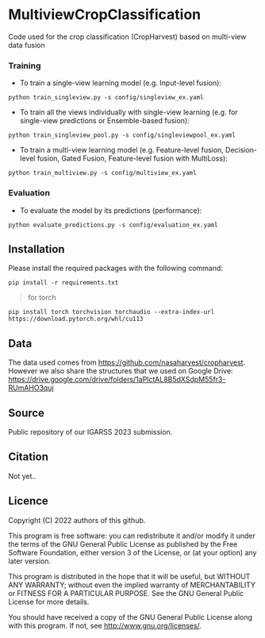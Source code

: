 # MultiviewCropClassification
Code used for the crop classification (CropHarvest) based on multi-view data fusion


### Training
* To train a single-view learning model (e.g. Input-level fusion):  
```
python train_singleview.py -s config/singleview_ex.yaml
```
* To train all the views individually with single-view learning (e.g. for single-view predictions or Ensemble-based fusion):  
```
python train_singleview_pool.py -s config/singleviewpool_ex.yaml
```
* To train a multi-view learning model (e.g. Feature-level fusion, Decision-level fusion, Gated Fusion, Feature-level fusion with MultiLoss):  
```
python train_multiview.py -s config/multiview_ex.yaml
```

### Evaluation
* To evaluate the model by its predictions (performance):
```
python evaluate_predictions.py -s config/evaluation_ex.yaml
```


## Installation
Please install the required packages with the following command:
```
pip install -r requirements.txt
```

> for torch 
```
pip install torch torchvision torchaudio --extra-index-url https://download.pytorch.org/whl/cu113
```

## Data
The data used comes from https://github.com/nasaharvest/cropharvest. However we also share the structures that we used on Google Drive: https://drive.google.com/drive/folders/1aPlctAL8B5dXSdpM55fr3-RUmAHO3quj


## Source
Public repository of our IGARSS 2023 submission.

## Citation
Not yet..

## Licence
Copyright (C) 2022  authors of this github.

This program is free software: you can redistribute it and/or modify
it under the terms of the GNU General Public License as published by
the Free Software Foundation, either version 3 of the License, or
(at your option) any later version.

This program is distributed in the hope that it will be useful,
but WITHOUT ANY WARRANTY; without even the implied warranty of
MERCHANTABILITY or FITNESS FOR A PARTICULAR PURPOSE.  See the
GNU General Public License for more details.

You should have received a copy of the GNU General Public License
along with this program.  If not, see <http://www.gnu.org/licenses/>.
